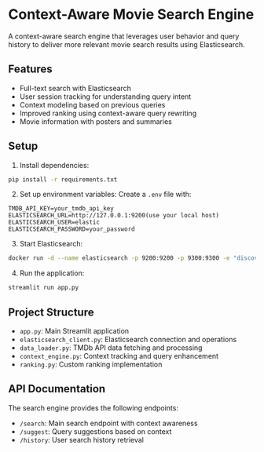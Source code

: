 # Context-Aware Movie Search Engine

A context-aware search engine that leverages user behavior and query history to deliver more relevant movie search results using Elasticsearch.

## Features

- Full-text search with Elasticsearch
- User session tracking for understanding query intent
- Context modeling based on previous queries
- Improved ranking using context-aware query rewriting
- Movie information with posters and summaries

## Setup

1. Install dependencies:
```bash
pip install -r requirements.txt
```

2. Set up environment variables:
Create a `.env` file with:
```
TMDB_API_KEY=your_tmdb_api_key
ELASTICSEARCH_URL=http://127.0.0.1:9200(use your local host)
ELASTICSEARCH_USER=elastic
ELASTICSEARCH_PASSWORD=your_password
```

3. Start Elasticsearch:
```bash
docker run -d --name elasticsearch -p 9200:9200 -p 9300:9300 -e "discovery.type=single-node" -e "xpack.security.enabled=true" -e "ELASTIC_PASSWORD=your_password" docker.elastic.co/elasticsearch/elasticsearch:8.11.0
```

4. Run the application:
```bash
streamlit run app.py
```

## Project Structure

- `app.py`: Main Streamlit application
- `elasticsearch_client.py`: Elasticsearch connection and operations
- `data_loader.py`: TMDb API data fetching and processing
- `context_engine.py`: Context tracking and query enhancement
- `ranking.py`: Custom ranking implementation

## API Documentation

The search engine provides the following endpoints:
- `/search`: Main search endpoint with context awareness
- `/suggest`: Query suggestions based on context
- `/history`: User search history retrieval 